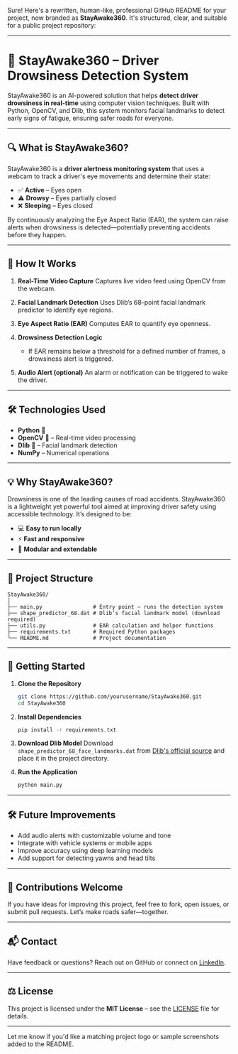 Sure! Here's a rewritten, human-like, professional GitHub README for your project, now branded as **StayAwake360**. It's structured, clear, and suitable for a public project repository:

---

# 🚗 StayAwake360 – Driver Drowsiness Detection System

StayAwake360 is an AI-powered solution that helps **detect driver drowsiness in real-time** using computer vision techniques. Built with Python, OpenCV, and Dlib, this system monitors facial landmarks to detect early signs of fatigue, ensuring safer roads for everyone.

---

## 🔍 What is StayAwake360?

StayAwake360 is a **driver alertness monitoring system** that uses a webcam to track a driver's eye movements and determine their state:

* ✅ **Active** – Eyes open
* ⚠️ **Drowsy** – Eyes partially closed
* ❌ **Sleeping** – Eyes closed

By continuously analyzing the Eye Aspect Ratio (EAR), the system can raise alerts when drowsiness is detected—potentially preventing accidents before they happen.

---

## 🧠 How It Works

1. **Real-Time Video Capture**
   Captures live video feed using OpenCV from the webcam.

2. **Facial Landmark Detection**
   Uses Dlib’s 68-point facial landmark predictor to identify eye regions.

3. **Eye Aspect Ratio (EAR)**
   Computes EAR to quantify eye openness.

4. **Drowsiness Detection Logic**

   * If EAR remains below a threshold for a defined number of frames, a drowsiness alert is triggered.

5. **Audio Alert (optional)**
   An alarm or notification can be triggered to wake the driver.

---

## 🛠️ Technologies Used

* **Python** 🐍
* **OpenCV** 📸 – Real-time video processing
* **Dlib** 🧠 – Facial landmark detection
* **NumPy** – Numerical operations

---

## 💡 Why StayAwake360?

Drowsiness is one of the leading causes of road accidents. StayAwake360 is a lightweight yet powerful tool aimed at improving driver safety using accessible technology. It’s designed to be:

* 💻 **Easy to run locally**
* ⚡ **Fast and responsive**
* 🔧 **Modular and extendable**

---

## 📂 Project Structure

```
StayAwake360/
│
├── main.py                # Entry point – runs the detection system
├── shape_predictor_68.dat # Dlib’s facial landmark model (download required)
├── utils.py               # EAR calculation and helper functions
├── requirements.txt       # Required Python packages
└── README.md              # Project documentation
```

---

## 🚀 Getting Started

1. **Clone the Repository**

   ```bash
   git clone https://github.com/yourusername/StayAwake360.git
   cd StayAwake360
   ```

2. **Install Dependencies**

   ```bash
   pip install -r requirements.txt
   ```

3. **Download Dlib Model**
   Download `shape_predictor_68_face_landmarks.dat` from [Dlib's official source](http://dlib.net/files/) and place it in the project directory.

4. **Run the Application**

   ```bash
   python main.py
   ```

---

## 🛠️ Future Improvements

* Add audio alerts with customizable volume and tone
* Integrate with vehicle systems or mobile apps
* Improve accuracy using deep learning models
* Add support for detecting yawns and head tilts

---

## 🤝 Contributions Welcome

If you have ideas for improving this project, feel free to fork, open issues, or submit pull requests. Let’s make roads safer—together.

---

## 📬 Contact

Have feedback or questions? Reach out on GitHub or connect on [LinkedIn](#).

---

## ⚖️ License

This project is licensed under the **MIT License** – see the [LICENSE](LICENSE) file for details.

---

Let me know if you'd like a matching project logo or sample screenshots added to the README.

